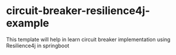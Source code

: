 # circuit-breaker-resilience4j-example
This template will help in learn circuit breaker implementation using Resilience4j in springboot
